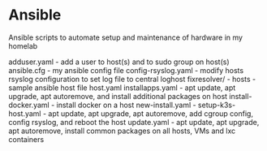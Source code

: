 # Ansible

Ansible scripts to automate setup and maintenance of hardware in my homelab

adduser.yaml - add a user to host(s) and to sudo group on host(s)
ansible.cfg - my ansible config file
config-rsyslog.yaml - modify hosts rsyslog configuration to set log file to central loghost
fixresolver/ - 
hosts - sample ansible host file
host.yaml
installapps.yaml - apt update, apt upgrade, apt autoremove, and install additional packages on host
install-docker.yaml - install docker on a host
new-install.yaml - 
setup-k3s-host.yaml - apt update, apt upgrade, apt autoremove, add cgroup config, config rsyslog, and reboot the host
update.yaml - apt update, apt upgrade, apt autoremove, install common packages on all hosts, VMs and lxc containers
